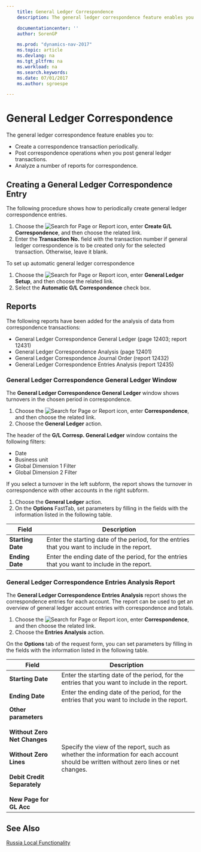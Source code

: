 ```yaml
---
    title: General Ledger Correspondence
    description: The general ledger correspondence feature enables you to create a correspondence transaction periodically, post correspondence operations when you post general ledger transactions, and analyze a number of reports for correspondence.

    documentationcenter: ''
    author: SorenGP

    ms.prod: "dynamics-nav-2017"
    ms.topic: article
    ms.devlang: na
    ms.tgt_pltfrm: na
    ms.workload: na
    ms.search.keywords:
    ms.date: 07/01/2017
    ms.author: sgroespe

---
```

# General Ledger Correspondence
The general ledger correspondence feature enables you to:  

- Create a correspondence transaction periodically.  
- Post correspondence operations when you post general ledger transactions.  
- Analyze a number of reports for correspondence.  

## Creating a General Ledger Correspondence Entry  
The following procedure shows how to periodically create general ledger correspondence entries.  

1.  Choose the ![Search for Page or Report](../../media/ui-search/search_small.png "Search for Page or Report icon") icon, enter **Create G/L Correspondence**, and then choose the related link.  
2.  Enter the **Transaction No.** field with the transaction number if general ledger correspondence is to be created only for the selected transaction. Otherwise, leave it blank.  

To set up automatic general ledger correspondence  

1.  Choose the ![Search for Page or Report](../../media/ui-search/search_small.png "Search for Page or Report icon") icon, enter **General Ledger Setup**, and then choose the related link.
2. Select the **Automatic G/L Correspondence** check box.  

## Reports  
The following reports have been added for the analysis of data from correspondence transactions:  

- General Ledger Correspondence General Ledger (page 12403; report 12431)  
- General Ledger Correspondence Analysis (page 12401)  
- General Ledger Correspondence Journal Order (report 12432)  
- General Ledger Correspondence Entries Analysis (report 12435)  

### General Ledger Correspondence General Ledger Window  
The **General Ledger Correspondence General Ledger** window shows turnovers in the chosen period in correspondence.  

1. Choose the ![Search for Page or Report](../../media/ui-search/search_small.png "Search for Page or Report icon") icon, enter **Correspondence**, and then choose the related link.  
2. Choose the **General Ledger** action.  

The header of the **G/L Corresp. General Ledger** window contains the following filters:  

- Date  
- Business unit  
- Global Dimension 1 Filter  
- Global Dimension 2 Filter  

If you select a turnover in the left subform, the report shows the turnover in correspondence with other accounts in the right subform.  

1. Choose the **General Ledger** action.
2. On the **Options** FastTab, set parameters by filling in the fields with the information listed in the following table.  

|Field|Description|  
|--------------|-----------------|  
|**Starting Date**|Enter the starting date of the period, for the entries that you want to include in the report.|  
|**Ending Date**|Enter the ending date of the period, for the entries that you want to include in the report.|  

### General Ledger Correspondence Entries Analysis Report  
The **General Ledger Correspondence Entries Analysis** report shows the correspondence entries for each account. The report can be used to get an overview of general ledger account entries with correspondence and totals.  

1. Choose the ![Search for Page or Report](../../media/ui-search/search_small.png "Search for Page or Report icon") icon, enter **Correspondence**, and then choose the related link.  
2. Choose the **Entries Analysis** action.   

On the **Options** tab of the request form, you can set parameters by filling in the fields with the information listed in the following table.  

|Field|Description|  
|-----------|-----------------|  
|**Starting Date**|Enter the starting date of the period, for the entries that you want to include in the report.|  
|**Ending Date**|Enter the ending date of the period, for the entries that you want to include in the report.|  
|**Other parameters**<br /><br /> **Without Zero Net Changes**<br /><br /> **Without Zero Lines**<br /><br /> **Debit Credit Separately**<br /><br /> **New Page for GL Acc**|Specify the view of the report, such as whether the information for each account should be written without zero lines or net changes.|

## See Also
[Russia Local Functionality](russia-local-functionality.md)
